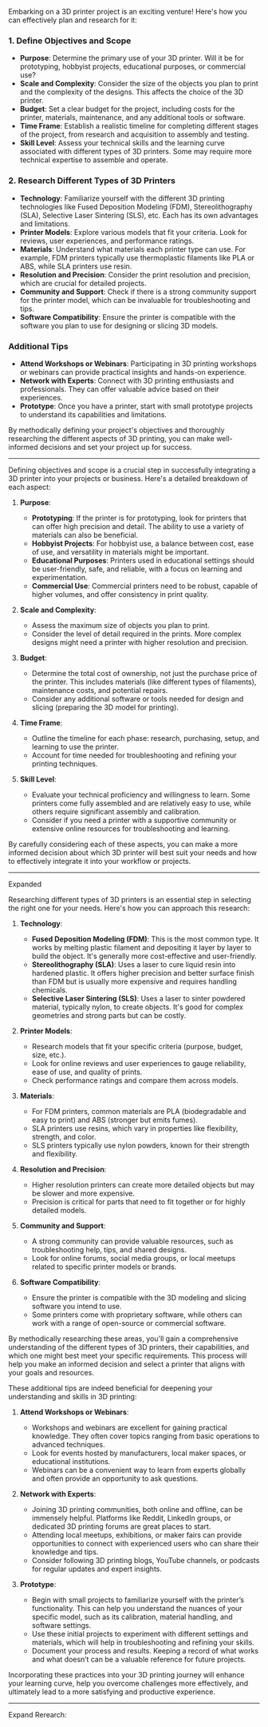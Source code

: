 Embarking on a 3D printer project is an exciting venture! Here's how you can effectively plan and research for it:

### 1. Define Objectives and Scope
- **Purpose**: Determine the primary use of your 3D printer. Will it be for prototyping, hobbyist projects, educational purposes, or commercial use?
- **Scale and Complexity**: Consider the size of the objects you plan to print and the complexity of the designs. This affects the choice of the 3D printer.
- **Budget**: Set a clear budget for the project, including costs for the printer, materials, maintenance, and any additional tools or software.
- **Time Frame**: Establish a realistic timeline for completing different stages of the project, from research and acquisition to assembly and testing.
- **Skill Level**: Assess your technical skills and the learning curve associated with different types of 3D printers. Some may require more technical expertise to assemble and operate.

### 2. Research Different Types of 3D Printers
- **Technology**: Familiarize yourself with the different 3D printing technologies like Fused Deposition Modeling (FDM), Stereolithography (SLA), Selective Laser Sintering (SLS), etc. Each has its own advantages and limitations.
- **Printer Models**: Explore various models that fit your criteria. Look for reviews, user experiences, and performance ratings.
- **Materials**: Understand what materials each printer type can use. For example, FDM printers typically use thermoplastic filaments like PLA or ABS, while SLA printers use resin.
- **Resolution and Precision**: Consider the print resolution and precision, which are crucial for detailed projects.
- **Community and Support**: Check if there is a strong community support for the printer model, which can be invaluable for troubleshooting and tips.
- **Software Compatibility**: Ensure the printer is compatible with the software you plan to use for designing or slicing 3D models.

### Additional Tips
- **Attend Workshops or Webinars**: Participating in 3D printing workshops or webinars can provide practical insights and hands-on experience.
- **Network with Experts**: Connect with 3D printing enthusiasts and professionals. They can offer valuable advice based on their experiences.
- **Prototype**: Once you have a printer, start with small prototype projects to understand its capabilities and limitations.

By methodically defining your project's objectives and thoroughly researching the different aspects of 3D printing, you can make well-informed decisions and set your project up for success.

----
Defining objectives and scope is a crucial step in successfully integrating a 3D printer into your projects or business. Here's a detailed breakdown of each aspect:

1. **Purpose**:
   - **Prototyping**: If the printer is for prototyping, look for printers that can offer high precision and detail. The ability to use a variety of materials can also be beneficial.
   - **Hobbyist Projects**: For hobbyist use, a balance between cost, ease of use, and versatility in materials might be important.
   - **Educational Purposes**: Printers used in educational settings should be user-friendly, safe, and reliable, with a focus on learning and experimentation.
   - **Commercial Use**: Commercial printers need to be robust, capable of higher volumes, and offer consistency in print quality.

2. **Scale and Complexity**:
   - Assess the maximum size of objects you plan to print.
   - Consider the level of detail required in the prints. More complex designs might need a printer with higher resolution and precision.

3. **Budget**:
   - Determine the total cost of ownership, not just the purchase price of the printer. This includes materials (like different types of filaments), maintenance costs, and potential repairs.
   - Consider any additional software or tools needed for design and slicing (preparing the 3D model for printing).

4. **Time Frame**:
   - Outline the timeline for each phase: research, purchasing, setup, and learning to use the printer.
   - Account for time needed for troubleshooting and refining your printing techniques.

5. **Skill Level**:
   - Evaluate your technical proficiency and willingness to learn. Some printers come fully assembled and are relatively easy to use, while others require significant assembly and calibration.
   - Consider if you need a printer with a supportive community or extensive online resources for troubleshooting and learning.

By carefully considering each of these aspects, you can make a more informed decision about which 3D printer will best suit your needs and how to effectively integrate it into your workflow or projects.

****
Expanded

Researching different types of 3D printers is an essential step in selecting the right one for your needs. Here's how you can approach this research:

1. **Technology**:
   - **Fused Deposition Modeling (FDM)**: This is the most common type. It works by melting plastic filament and depositing it layer by layer to build the object. It's generally more cost-effective and user-friendly.
   - **Stereolithography (SLA)**: Uses a laser to cure liquid resin into hardened plastic. It offers higher precision and better surface finish than FDM but is usually more expensive and requires handling chemicals.
   - **Selective Laser Sintering (SLS)**: Uses a laser to sinter powdered material, typically nylon, to create objects. It's good for complex geometries and strong parts but can be costly.

2. **Printer Models**:
   - Research models that fit your specific criteria (purpose, budget, size, etc.).
   - Look for online reviews and user experiences to gauge reliability, ease of use, and quality of prints.
   - Check performance ratings and compare them across models.

3. **Materials**:
   - For FDM printers, common materials are PLA (biodegradable and easy to print) and ABS (stronger but emits fumes).
   - SLA printers use resins, which vary in properties like flexibility, strength, and color.
   - SLS printers typically use nylon powders, known for their strength and flexibility.

4. **Resolution and Precision**:
   - Higher resolution printers can create more detailed objects but may be slower and more expensive.
   - Precision is critical for parts that need to fit together or for highly detailed models.

5. **Community and Support**:
   - A strong community can provide valuable resources, such as troubleshooting help, tips, and shared designs.
   - Look for online forums, social media groups, or local meetups related to specific printer models or brands.

6. **Software Compatibility**:
   - Ensure the printer is compatible with the 3D modeling and slicing software you intend to use.
   - Some printers come with proprietary software, while others can work with a range of open-source or commercial software.

By methodically researching these areas, you'll gain a comprehensive understanding of the different types of 3D printers, their capabilities, and which one might best meet your specific requirements. This process will help you make an informed decision and select a printer that aligns with your goals and resources.

These additional tips are indeed beneficial for deepening your understanding and skills in 3D printing:

1. **Attend Workshops or Webinars**:
   - Workshops and webinars are excellent for gaining practical knowledge. They often cover topics ranging from basic operations to advanced techniques.
   - Look for events hosted by manufacturers, local maker spaces, or educational institutions.
   - Webinars can be a convenient way to learn from experts globally and often provide an opportunity to ask questions.

2. **Network with Experts**:
   - Joining 3D printing communities, both online and offline, can be immensely helpful. Platforms like Reddit, LinkedIn groups, or dedicated 3D printing forums are great places to start.
   - Attending local meetups, exhibitions, or maker fairs can provide opportunities to connect with experienced users who can share their knowledge and tips.
   - Consider following 3D printing blogs, YouTube channels, or podcasts for regular updates and expert insights.

3. **Prototype**:
   - Begin with small projects to familiarize yourself with the printer’s functionality. This can help you understand the nuances of your specific model, such as its calibration, material handling, and software settings.
   - Use these initial projects to experiment with different settings and materials, which will help in troubleshooting and refining your skills.
   - Document your process and results. Keeping a record of what works and what doesn’t can be a valuable reference for future projects.

Incorporating these practices into your 3D printing journey will enhance your learning curve, help you overcome challenges more effectively, and ultimately lead to a more satisfying and productive experience.

---
Expand Rerearch: